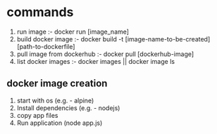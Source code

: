 # commands
1. run image :- docker run [image_name]
2. build docker image :- docker build -t [image-name-to-be-created] [path-to-dockerfile] 
3. pull image from dockerhub :- docker pull [dockerhub-image]
5. list docker images :- docker images || docker image ls

## docker image creation
1. start with os (e.g. - alpine)
2. Install dependencies (e.g. - nodejs)
3. copy app files
4. Run application (node app.js)